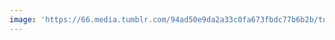 ```yaml
---
image: 'https://66.media.tumblr.com/94ad50e9da2a33c0fa673fbdc77b6b2b/tumblr_nhuuozr2Uh1tbdx3so1_1280.jpg'
---
```

